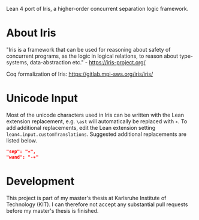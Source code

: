 Lean 4 port of Iris, a higher-order concurrent separation logic framework.

# About Iris

"Iris is a framework that can be used for reasoning about safety of concurrent programs, as the logic in logical relations, to reason about type-systems, data-abstraction etc." - https://iris-project.org/

Coq formalization of Iris: https://gitlab.mpi-sws.org/iris/iris/

# Unicode Input

Most of the unicode characters used in Iris can be written with the Lean extension replacement, e.g. `\ast` will automatically be replaced with `∗`. To add additional replacements, edit the Lean extension setting `lean4.input.customTranslations`. Suggested additional replacements are listed below.

```json
"sep": "∗",
"wand": "-∗"
```

# Development

This project is part of my master's thesis at Karlsruhe Institute of Technology (KIT). I can therefore not accept any substantial pull requests before my master's thesis is finished.
